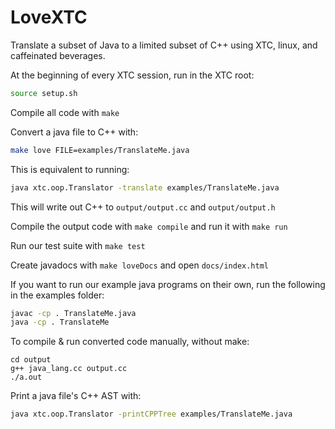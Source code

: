 LoveXTC
==============
Translate a subset of Java to a limited subset of C++ using XTC, linux, and caffeinated beverages.

At the beginning of every XTC session, run in the XTC root:
```sh
source setup.sh
```

Compile all code with ```make```

Convert a java file to C++ with:
```sh
make love FILE=examples/TranslateMe.java
```
This is equivalent to running:
```sh
java xtc.oop.Translator -translate examples/TranslateMe.java
```
This will write out C++ to  ```output/output.cc``` and ```output/output.h```

Compile the output code with ```make compile``` and run it with ```make run```

Run our test suite with ```make test```

Create javadocs with ```make loveDocs``` and open ```docs/index.html```

If you want to run our example java programs on their own, run the following in the examples folder:
```sh
javac -cp . TranslateMe.java
java -cp . TranslateMe
```

To compile & run converted code manually, without make:
```
cd output
g++ java_lang.cc output.cc
./a.out
```

Print a java file's C++ AST with:
```sh
java xtc.oop.Translator -printCPPTree examples/TranslateMe.java
```
